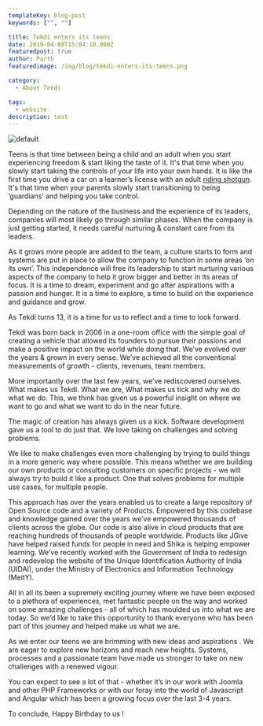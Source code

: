 ```yaml
---
templateKey: blog-post
keywords: ["", ""]

title: Tekdi enters its teens
date: 2019-04-08T15:04:10.000Z
featuredpost: true
author: Parth
featuredimage: /img/blog/tekdi-enters-its-teens.png

category: 
  - About Tekdi

tags:
  - website
description: test
---
```


![default](/img/blog/tekdi-enters-its-teens.png)

Teens is that time between being a child and an adult when you start experiencing freedom & start liking the taste of it. It's that time when you slowly start taking the controls of your life into your own hands. It is like the first time you drive a car on a learner’s license with an adult [riding shotgun](https://en.wikipedia.org/wiki/Riding_shotgun). It's that time when your parents slowly start transitioning to being ‘guardians’ and helping you take control.
 
Depending on the nature of the business and the experience of its leaders, companies will most likely go through similar phases. When the company is just getting started, it needs careful nurturing & constant care from its leaders.

As it grows more people are added to the team, a culture starts to form and systems are put in place to allow the company to function in some areas ‘on its own’. This independence will free its leadership to start nurturing various aspects of the company to help it grow bigger and better in its areas of focus. It is a time to dream, experiment and go after aspirations with a passion and hunger. It is a time to explore, a time to build on the experience and guidance and grow.

As Tekdi turns 13, it is a time for us to reflect and a time to look forward.

Tekdi was born back in 2006 in a one-room office with the simple goal of creating a vehicle that allowed its founders to pursue their passions and make a positive impact on the world while doing that. We’ve evolved over the years & grown in every sense. We’ve achieved all the conventional measurements of growth - clients, revenues, team members.

More importantly over the last few years, we’ve rediscovered ourselves. What makes us Tekdi. What we are, What makes us tick and why we do what we do. This, we think has given us a powerful insight on where we want to go and what we want to do in the near future.

The magic of creation has always given us a kick. Software development gave us a tool to do just that. We love taking on challenges and solving problems.

We like to make challenges even more challenging by trying to build things in a more generic way where possible. This means whether we are building our own products or consulting customers on specific projects - we will always try to build it like a product. One that solves problems for multiple use cases, for multiple people.

This approach has over the years enabled us to create a large repository of Open Source code and a variety of Products. Empowered by this codebase and knowledge gained over the years we’ve empowered thousands of clients across the globe. Our code is also alive in cloud products that are reaching hundreds of thousands of people worldwide. Products like JGive have helped raised funds for people in need and Shika is helping empower learning. We’ve recently worked with the Government of India to redesign and redevelop the website of the Unique Identification Authority of India (UIDAI), under the Ministry of Electronics and Information Technology (MeitY).

All in all its been a supremely exciting journey where we have been exposed to a plethora of experiences, met fantastic people on the way and worked on some amazing challenges - all of which has moulded us into what we are today. So we’d like to take this opportunity to thank everyone who has been part of this journey and helped make us what we are.

As we enter our teens we are brimming with new ideas and aspirations . We are eager to explore new horizons and reach new heights. Systems, processes and a passionate team have made us stronger to take on new challenges with a renewed vigour.

You can expect to see a lot of that - whether it’s in our work with Joomla and other PHP Frameworks or with our foray into the world of Javascript and Angular which has been a growing focus over the last 3-4 years.

To conclude, Happy Birthday to us !
